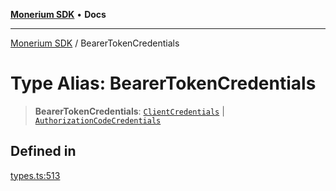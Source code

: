 [**Monerium SDK**](../README.md) • **Docs**

---

[Monerium SDK](../README.md) / BearerTokenCredentials

# Type Alias: BearerTokenCredentials

> **BearerTokenCredentials**: [`ClientCredentials`](../interfaces/ClientCredentials.md) \| [`AuthorizationCodeCredentials`](../interfaces/AuthorizationCodeCredentials.md)

## Defined in

[types.ts:513](https://github.com/monerium/js-monorepo/blob/6fd0ad80ad4e8d991580cbeedf4372ce7e758e51/packages/sdk/src/types.ts#L513)
